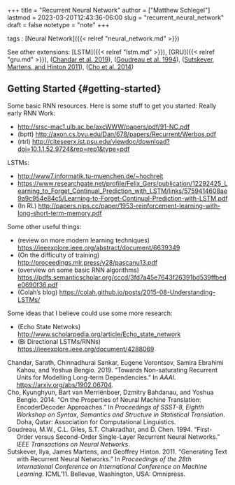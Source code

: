 +++
title = "Recurrent Neural Network"
author = ["Matthew Schlegel"]
lastmod = 2023-03-20T12:43:36-06:00
slug = "recurrent_neural_network"
draft = false
notetype = "note"
+++

tags
: [Neural Network]({{< relref "neural_network.md" >}})

See other extensions: [LSTM]({{< relref "lstm.md" >}}), [GRU]({{< relref "gru.md" >}}), (<a href="#citeproc_bib_item_1">Chandar et al. 2019</a>), (<a href="#citeproc_bib_item_3">Goudreau et al. 1994</a>), (<a href="#citeproc_bib_item_4">Sutskever, Martens, and Hinton 2011</a>), (<a href="#citeproc_bib_item_2">Cho et al. 2014</a>)


## Getting Started {#getting-started}

Some basic RNN resources. Here is some stuff to get you started:
Really early RNN Work:

-   <http://srsc-mac1.ulb.ac.be/axcWWW/papers/pdf/91-NC.pdf>
-   (bptt) <http://axon.cs.byu.edu/Dan/678/papers/Recurrent/Werbos.pdf>
-   (rtrl) <http://citeseerx.ist.psu.edu/viewdoc/download?doi=10.1.1.52.9724&rep=rep1&type=pdf>

LSTMs:

-   <http://www7.informatik.tu-muenchen.de/~hochreit>
-   <https://www.researchgate.net/profile/Felix_Gers/publication/12292425_Learning_to_Forget_Continual_Prediction_with_LSTM/links/5759414608ae9a9c954e84c5/Learning-to-Forget-Continual-Prediction-with-LSTM.pdf>
-   (In RL) <http://papers.nips.cc/paper/1953-reinforcement-learning-with-long-short-term-memory.pdf>

Some other useful things:

-   (review on more modern learning techniques) <https://ieeexplore.ieee.org/abstract/document/6639349>
-   (On the difficulty of training) <http://proceedings.mlr.press/v28/pascanu13.pdf>
-   (overview on some basic RNN algorithms) <https://pdfs.semanticscholar.org/cccd/3fd7a45e7643f26391bd539ffbede0690f36.pdf>
-   (Colah’s blog) <https://colah.github.io/posts/2015-08-Understanding-LSTMs/>

Some ideas that I believe could use some more research:

-   (Echo State Netwoks) <http://www.scholarpedia.org/article/Echo_state_network>
-   (Bi Directional LSTMs/RNNs) <https://ieeexplore.ieee.org/document/4288069>



<style>.csl-entry{text-indent: -1.5em; margin-left: 1.5em;}</style><div class="csl-bib-body">
  <div class="csl-entry"><a id="citeproc_bib_item_1"></a>Chandar, Sarath, Chinnadhurai Sankar, Eugene Vorontsov, Samira Ebrahimi Kahou, and Yoshua Bengio. 2019. “Towards Non-saturating Recurrent Units for Modelling Long-term Dependencies.” In <i>AAAI</i>. <a href="https://arxiv.org/abs/1902.06704">https://arxiv.org/abs/1902.06704</a>.</div>
  <div class="csl-entry"><a id="citeproc_bib_item_2"></a>Cho, Kyunghyun, Bart van Merriënboer, Dzmitry Bahdanau, and Yoshua Bengio. 2014. “On the Properties of Neural Machine Translation: EncoderDecoder Approaches.” In <i>Proceedings of SSST-8, Eighth Workshop on Syntax, Semantics and Structure in Statistical Translation</i>. Doha, Qatar: Association for Computational Linguistics.</div>
  <div class="csl-entry"><a id="citeproc_bib_item_3"></a>Goudreau, M.W., C.L. Giles, S.T. Chakradhar, and D. Chen. 1994. “First-Order versus Second-Order Single-Layer Recurrent Neural Networks.” <i>IEEE Transactions on Neural Networks</i>.</div>
  <div class="csl-entry"><a id="citeproc_bib_item_4"></a>Sutskever, Ilya, James Martens, and Geoffrey Hinton. 2011. “Generating Text with Recurrent Neural Networks.” In <i>Proceedings of the 28th International Conference on International Conference on Machine Learning</i>. ICML’11. Bellevue, Washington, USA: Omnipress.</div>
</div>
